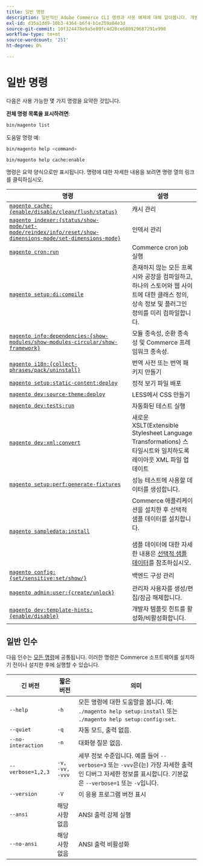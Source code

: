 ```yaml
---
title: 일반 명령
description: 일반적인 Adobe Commerce CLI 명령과 사용 예제에 대해 알아봅니다. 개발 및 관리를 위한 필수 명령줄 도구를 살펴봅니다.
exl-id: d35a1dd9-10b3-4364-b6f4-b1e259a04e3d
source-git-commit: 10f324478e9a5e80fc4d28ce680929687291e990
workflow-type: tm+mt
source-wordcount: '251'
ht-degree: 0%

---
```


# 일반 명령

다음은 사용 가능한 몇 가지 명령을 요약한 것입니다.

**전체 명령 목록을 표시하려면**:

```bash
bin/magento list
```

도움말 명령 예:

```bash
bin/magento help <command>
```

```bash
bin/magento help cache:enable
```

명령은 요약 양식으로만 표시됩니다. 명령에 대한 자세한 내용을 보려면 명령 열의 링크를 클릭하십시오.

| 명령 | 설명 |
|--- |--- |
| [`magento cache:{enable/disable/clean/flush/status}`](../cli/manage-cache.md) | 캐시 관리 |
| [`magento indexer:{status/show-mode/set-mode/reindex/info/reset/show-dimensions-mode/set-dimensions-mode}`](../cli/manage-indexers.md) | 인덱서 관리 |
| [`magento cron:run`](../cli/configure-cron-jobs.md) | Commerce cron job 실행 |
| [`magento setup:di:compile`](../cli/code-compiler.md) | 존재하지 않는 모든 프록시와 공장을 컴파일하고, 하나의 스토어와 웹 사이트에 대한 클래스 정의, 상속 정보 및 플러그인 정의를 미리 컴파일합니다. |
| [`magento info:dependencies:{show-modules/show-modules-circular/show-framework}`](../cli/dependency-reports.md) | 모듈 종속성, 순환 종속성 및 Commerce 프레임워크 종속성. |
| [`magento i18n:{collect-phrases/pack/uninstall}`](../cli/localization.md) | 번역 사전 또는 번역 패키지 만들기 |
| [`magento setup:static-content:deploy`](../cli/static-view-file-deployment.md) | 정적 보기 파일 배포 |
| [`magento dev:source-theme:deploy`](../cli/create-symlinks.md) | LESS에서 CSS 만들기 |
| [`magento dev:tests:run`](../cli/unit-tests.md) | 자동화된 테스트 실행 |
| [`magento dev:xml:convert`](../cli/convert-layout-files.md) | 새로운 XSLT(Extensible Stylesheet Language Transformations) 스타일시트와 일치하도록 레이아웃 XML 파일 업데이트 |
| [`magento setup:perf:generate-fixtures`](../cli/generate-data.md) | 성능 테스트에 사용할 데이터를 생성합니다. |
| [`magento sampledata:install`](../../installation/sample-data/overview.md) | Commerce 애플리케이션을 설치한 후 선택적 샘플 데이터를 설치합니다.<br><br>샘플 데이터에 대한 자세한 내용은 [선택적 샘플 데이터](../../installation/sample-data/overview.md)를 참조하십시오. |
| [`magento config:{set/sensitive:set/show/}`](../cli/set-configuration-values.md) | 백엔드 구성 관리 |
| [`magento admin:user:{create/unlock}`](../../installation/tutorials/admin.md#create-edit-or-unloack-an-administrator-account) | 관리자 사용자를 생성/편집/잠금 해제합니다. |
| [`magento dev:template-hints:{enable/disable}`](https://developer.adobe.com/commerce/frontend-core/guide/themes/debug/) | 개발자 템플릿 힌트를 활성화/비활성화합니다. |

## 일반 인수

다음 인수는 [모든 명령](/help/tools/reference/commerce-on-premises.md)에 공통됩니다. 이러한 명령은 Commerce 소프트웨어를 설치하기 전이나 설치한 후에 실행할 수 있습니다.

| 긴 버전 | 짧은 버전 | 의미 |
|--- |--- |--- |
| `--help` | `-h` | 모든 명령에 대한 도움말을 봅니다. 예: `./magento help setup:install` 또는 `./magento help setup:config:set`. |
| `--quiet` | `-q` | 자동 모드, 출력 없음. |
| `--no-interaction` | `-n` | 대화형 질문 없음. |
| `--verbose=1,2,3` | `-v, -vv, -vvv` | 세부 정보 수준입니다. 예를 들어 `--verbose=3` 또는 `-vvv`은(는) 가장 자세한 출력인 디버그 자세한 정보를 표시합니다. 기본값은 `--verbose=1` 또는 `-v`입니다. |
| `--version` | `-V` | 이 응용 프로그램 버전 표시 |
| `--ansi` | 해당 사항 없음 | ANSI 출력 강제 실행 |
| `--no-ansi` | 해당 사항 없음 | ANSI 출력 비활성화 |
